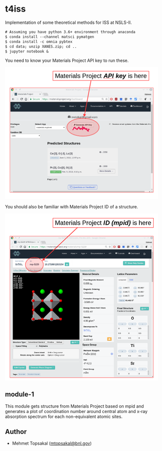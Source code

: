 # t4iss
Implementation of some theoretical methods for ISS at NSLS-II.

    # Assuming you have python 3.6+ environment through anaconda 
    $ conda install --channel matsci pymatgen
    $ conda install -c omnia pybtex 
    $ cd data; unzip XANES.zip; cd ..
    $ jupyter notebook &

You need to know your Materials Project API key to run these.

![](img/api.png) 

You should also be familiar with Materials Project ID of a structure.

![](img/mpid.png)



## module-1
This module gets structure from Materials Project based on mpid and generates 
a plot of coordination number around central atom and x-ray absorption spectrum
for each non-equivalent atomic sites.



## Author
* Mehmet Topsakal (mtopsakal@bnl.gov)
